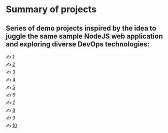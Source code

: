 # Summary of projects 

## Series of demo projects inspired by the idea to juggle the same sample NodeJS web application and exploring diverse DevOps technologies:

✍️ [1]() <br>
✍️ [2]()<br>
✍️ [3]()<br>
✍️ [4]()<br>
✍️ [5]()<br>
✍️ [6]()<br>
✍️ [7]()<br>
✍️ [8]()<br>
✍️ [9]()<br>
✍️ [10]()<br>
